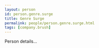 ```yaml
---
layout: person
id: person.genre.surge
title: Genre Surge
permalink: people/person.genre.surge.html
tags: [company.brush]
---
```


Person details...